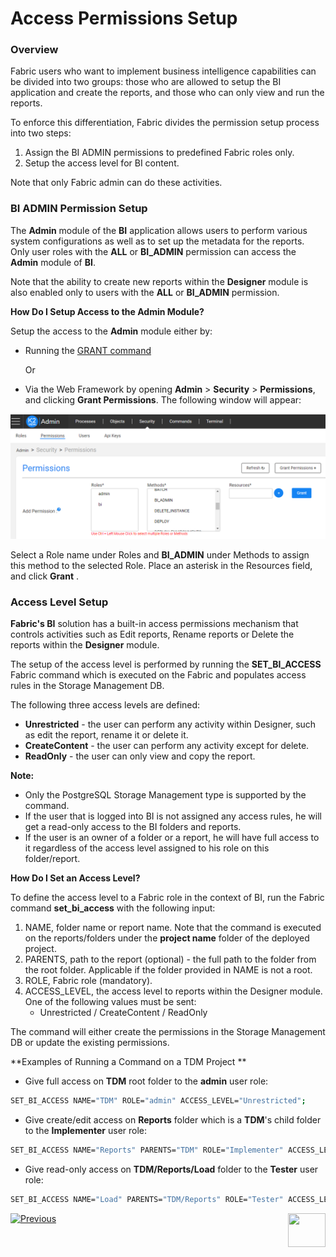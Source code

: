 # Access Permissions Setup

### Overview

Fabric users who want to implement business intelligence capabilities can be divided into two groups: those who are allowed to setup the BI application and create the reports, and those who can only view and run the reports. 

To enforce this differentiation, Fabric divides the permission setup process into two steps:

1. Assign the BI ADMIN permissions to predefined Fabric roles only. 
2. Setup the access level for BI content. 

Note that only Fabric admin can do these activities. 

### BI ADMIN Permission Setup 

The **Admin** module of the **BI** application allows users to perform various system configurations as well as to set up the metadata for the reports. 
Only user roles with the **ALL** or **BI_ADMIN** permission can access the **Admin** module of **BI**.

Note that the ability to create new reports within the **Designer** module is also enabled only to users with the **ALL** or **BI_ADMIN** permission.

**How Do I Setup Access to the Admin Module?**

Setup the access to the **Admin** module either by:

* Running the [GRANT command](/articles/17_fabric_credentials/02_fabric_credentials_commands.md#grant-command)

  Or 

* Via the Web Framework by opening **Admin** > **Security** > **Permissions**, and clicking **Grant Permissions**. The following window will appear:

<img src="images/permissions_setup_0.PNG" alt="image" />

Select a Role name under Roles and **BI_ADMIN** under Methods to assign this method to the selected Role. Place an asterisk in the Resources field, and click **Grant** .  

### Access Level Setup

**Fabric's BI** solution has a built-in access permissions mechanism that controls activities such as Edit reports, Rename reports or Delete the reports within the **Designer** module. 

The setup of the access level is performed by running the **SET_BI_ACCESS** Fabric command which is executed on the Fabric and populates access rules in the Storage Management DB. 

The following three access levels are defined:

* **Unrestricted** - the user can perform any activity within Designer, such as edit the report, rename it or delete it.
* **CreateContent** - the user can perform any activity except for delete.
* **ReadOnly** - the user can only view and copy the report.

**Note:**

- Only the PostgreSQL Storage Management type is supported by the command. 
- If the user that is logged into BI is not assigned any access rules, he will get a read-only access to the BI folders and reports.
- If the user is an owner of a folder or a report, he will have full access to it regardless of the access level assigned to his role on this folder/report.

**How Do I Set an Access Level?**

To define the access level to a Fabric role in the context of BI, run the Fabric command **set_bi_access** with the following input:

1. NAME, folder name or report name. Note that the command is executed on the reports/folders under the **project name** folder of the deployed project.
2. PARENTS, path to the report (optional) - the full path to the folder from the root folder. Applicable if the folder provided in NAME is not a root.
3. ROLE, Fabric role (mandatory).
4. ACCESS_LEVEL, the access level to reports within the Designer module. One of the following values must be sent: 
   * Unrestricted / CreateContent / ReadOnly

The command will either create the permissions in the Storage Management DB or update the existing permissions.

**Examples of Running a Command on a TDM Project **

* Give full access on **TDM** root folder to the **admin** user role:

```bash
SET_BI_ACCESS NAME="TDM" ROLE="admin" ACCESS_LEVEL="Unrestricted";
```

* Give create/edit access on **Reports** folder which is a **TDM**'s child folder to the **Implementer** user role: 

~~~bash
SET_BI_ACCESS NAME="Reports" PARENTS="TDM" ROLE="Implementer" ACCESS_LEVEL="CreateContent";
~~~

* Give read-only access on **TDM/Reports/Load** folder to the **Tester** user role: 

~~~bash
SET_BI_ACCESS NAME="Load" PARENTS="TDM/Reports" ROLE="Tester" ACCESS_LEVEL="ReadOnly";
~~~



[![Previous](/articles/images/Previous.png)](01_Installation.md)[<img align="right" width="60" height="54" src="/articles/images/Next.png">](03_Metadata_Setup.md) 


